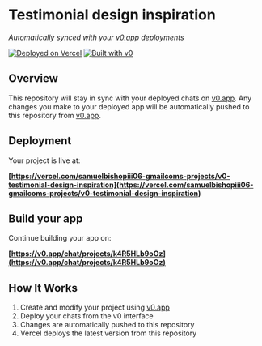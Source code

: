 # Testimonial design inspiration

*Automatically synced with your [v0.app](https://v0.app) deployments*

[![Deployed on Vercel](https://img.shields.io/badge/Deployed%20on-Vercel-black?style=for-the-badge&logo=vercel)](https://vercel.com/samuelbishopiii06-gmailcoms-projects/v0-testimonial-design-inspiration)
[![Built with v0](https://img.shields.io/badge/Built%20with-v0.app-black?style=for-the-badge)](https://v0.app/chat/projects/k4R5HLb9oOz)

## Overview

This repository will stay in sync with your deployed chats on [v0.app](https://v0.app).
Any changes you make to your deployed app will be automatically pushed to this repository from [v0.app](https://v0.app).

## Deployment

Your project is live at:

**[https://vercel.com/samuelbishopiii06-gmailcoms-projects/v0-testimonial-design-inspiration](https://vercel.com/samuelbishopiii06-gmailcoms-projects/v0-testimonial-design-inspiration)**

## Build your app

Continue building your app on:

**[https://v0.app/chat/projects/k4R5HLb9oOz](https://v0.app/chat/projects/k4R5HLb9oOz)**

## How It Works

1. Create and modify your project using [v0.app](https://v0.app)
2. Deploy your chats from the v0 interface
3. Changes are automatically pushed to this repository
4. Vercel deploys the latest version from this repository